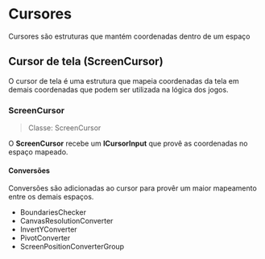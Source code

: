 # Cursores

Cursores são estruturas que mantém coordenadas dentro de um espaço

## Cursor de tela (ScreenCursor)

O cursor de tela é uma estrutura que mapeia coordenadas da tela em demais coordenadas que podem ser utilizada na lógica dos jogos.

### ScreenCursor

> Classe: ScreenCursor

O **ScreenCursor** recebe um **ICursorInput** que provê as coordenadas no espaço mapeado.

#### Conversões

Conversões são adicionadas ao cursor para provêr um maior mapeamento entre os demais espaços.

- BoundariesChecker
- CanvasResolutionConverter
- InvertYConverter
- PivotConverter
- ScreenPositionConverterGroup